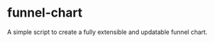 funnel-chart
============

A simple script to create a fully extensible and updatable funnel chart.
